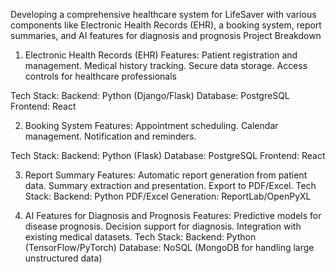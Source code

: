Developing a comprehensive healthcare system for LifeSaver with various components like Electronic Health Records (EHR), a booking system, report summaries, and AI features for diagnosis and prognosis
Project Breakdown
1. Electronic Health Records (EHR)
Features:
Patient registration and management.
Medical history tracking.
Secure data storage.
Access controls for healthcare professionals

Tech Stack:
Backend: Python (Django/Flask)
Database: PostgreSQL
Frontend: React

2. Booking System
Features:
Appointment scheduling.
Calendar management.
Notification and reminders.

Tech Stack:
Backend: Python (Flask)
Database: PostgreSQL
Frontend: React

3. Report Summary
Features:
Automatic report generation from patient data.
Summary extraction and presentation.
Export to PDF/Excel.
Tech Stack:
Backend: Python
PDF/Excel Generation: ReportLab/OpenPyXL

4. AI Features for Diagnosis and Prognosis
Features:
Predictive models for disease prognosis.
Decision support for diagnosis.
Integration with existing medical datasets.
Tech Stack:
Backend: Python (TensorFlow/PyTorch)
Database: NoSQL (MongoDB for handling large unstructured data)
